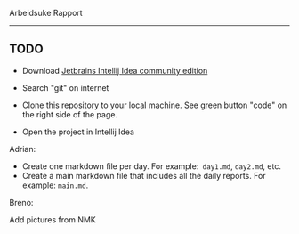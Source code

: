 Arbeidsuke Rapport
******************


TODO
----


- Download [Jetbrains Intellij Idea community edition]( https://www.jetbrains.com/idea/download/other.html)

- Search "git" on internet

- Clone this repository to your local machine. See green button "code" on the right side of the page. 
- Open the project in Intellij Idea

Adrian:

- Create one markdown file per day. For example:` day1.md`, `day2.md`, etc.
- Create a main markdown file that includes all the daily reports. For example: `main.md`.


Breno: 

Add pictures from NMK
